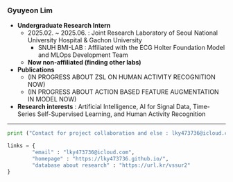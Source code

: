 ### Gyuyeon Lim

- **Undergraduate Research Intern**
  - 2025.02. ~ 2025.06. : Joint Research Laboratory of Seoul National University Hospital & Gachon University
     - SNUH BMI-LAB : Affiliated with the ECG Holter Foundation Model and MLOps Development Team
  - **Now non-affiliated (finding other labs)**
- **Publications**
  - (IN PROGRESS ABOUT ZSL ON HUMAN ACTIVITY RECOGNITION NOW)
  - (IN PROGRESS ABOUT ACTION BASED FEATURE AUGMENTATION IN MODEL NOW)
- **Research interests** : Artificial Intelligence, AI for Signal Data, Time-Series Self-Supervised Learning, and Human Activity Recognition

---


```python
print ("Contact for project collaboration and else : lky473736@icloud.com", end = "\n")

links = {
        "email" : "lky473736@icloud.com",
        "homepage" : "https://lky473736.github.io/",
        "database about research" : "https://url.kr/vssur2"
}
```
